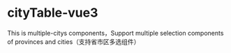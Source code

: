 # cityTable-vue3
This is multiple-citys components，Support multiple selection components of provinces and cities（支持省市区多选组件）

